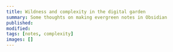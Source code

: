 ```yaml
---
title: Wildness and complexity in the digital garden
summary: Some thoughts on making evergreen notes in Obsidian
published:
modified:
tags: [notes, complexity]
images: []
---
```

